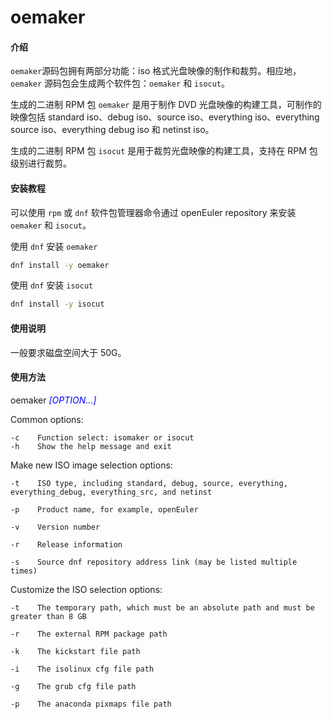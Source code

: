 # oemaker

#### 介绍

`oemaker`源码包拥有两部分功能：iso 格式光盘映像的制作和裁剪。相应地，`oemaker` 源码包会生成两个软件包：`oemaker` 和 `isocut`。

生成的二进制 RPM 包 `oemaker` 是用于制作 DVD 光盘映像的构建工具，可制作的映像包括 standard iso、debug iso、source iso、everything iso、everything source iso、everything debug iso 和 netinst iso。

生成的二进制 RPM 包 `isocut` 是用于裁剪光盘映像的构建工具，支持在 RPM 包级别进行裁剪。

#### 安装教程

可以使用 `rpm` 或 `dnf` 软件包管理器命令通过 openEuler repository 来安装 `oemaker` 和 `isocut`。

使用 `dnf` 安装 `oemaker`
```sh
dnf install -y oemaker
```

使用 `dnf` 安装 `isocut`
```sh
dnf install -y isocut
```

#### 使用说明

一般要求磁盘空间大于 50G。

#### 使用方法

oemaker <font color=#0000FF >_[OPTION...]_</font>

  Common options:

    -c    Function select: isomaker or isocut
    -h    Show the help message and exit

  Make new ISO image selection options:

    -t    ISO type, including standard, debug, source, everything, everything_debug, everything_src, and netinst 

    -p    Product name, for example, openEuler

    -v    Version number

    -r    Release information

    -s    Source dnf repository address link (may be listed multiple times)

  Customize the ISO selection options:

    -t    The temporary path, which must be an absolute path and must be greater than 8 GB

    -r    The external RPM package path

    -k    The kickstart file path

    -i    The isolinux cfg file path

    -g    The grub cfg file path

    -p    The anaconda pixmaps file path